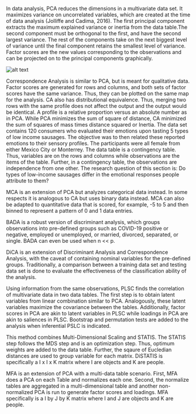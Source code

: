 In data analysis, PCA reduces the dimensions in a multivariate data set. It maximizes variance on uncorrelated variables, which are created at the time of data analysis (Jolliffe and Cadima, 2016). The first principal component extracts the maximum explained variance or inertia from the data table.The second component must be orthogonal to the first, and have the second largest variance. The rest of the components take on the next biggest level of variance until the final component retains the smallest level of variance. Factor scores are the new values corresponding to the observations and can be projected on to the principal components graphically.

![alt text](https://github.com/[samslomowitz2021]/[Cookbook_RM3]/blob/[main]/PCA1.png?raw=false)

Correspondence Analysis is similar to PCA, but is meant for qualitative data. Factor scores are generated for rows and columns, and both sets of factor scores have the same variance. Thus, they can be plotted on the same map for the analysis. CA also has distributional equivalence. Thus, merging two rows with the same profile does not affect the output and the output would be identical. A profile is a relative proportion versus an absolute number as in PCA. While PCA minimizes the sum of square of distance, CA minimized the sum of squares of mass times distance squared or Inertia.
The data set contains 120 consumers who evaluated their emotions upon tasting 5 types of low income sausages. The objective was to then related these reported emotions to their sensory profiles. The participants were all female from either Mexico City or Monterrey.
The data table is a contingency table. Thus, variables are on the rows and columns while observations are the items of the table. Further, in a contingency table, the observations are independence from one other.
The research question of this section is: Do types of low-income sausages differ in the emotional responses people attribute to them?

MCA is an extension of PCA but analyzes categorical data instead. In some respects it is analogous to CA but uses binary data instead. MCA can also be adapted to quantitative data that is scored, for example, -5 to 5 and then binned to represent a pattern of 0 and 1 data entries.

BADA is a robust version of discriminant analysis, which groups observations into pre-defined groups such as COVID-19 positive or negative, employed or unemployed, or married, divorced, separated, or single. BADA can even be used when n << p. 

DiCA is an extension of Discriminant Analysis and Correspondence Analysis, with the caveat of containing nominal variables for the pre-defined groups. Traditionally, a comparison between a training data set and testing data set is done to evaluate the effectiveness of the classification ability of the analysis.

Using information from the same observations, PLSC finds the correlation of multivariate data in two data tables. The first step is to obtain latent variables from linear combination similar to PCA. Analogously, these latent variables maximize the covariance between the tables. Additionally, factor scores in PCA are akin to latent variables in PLSC while loadings in PCA are akin to saliences in PLSC. Bootstrap and permutation tests are added to the analysis when inferential PSLC is indicated.

This method combines Multi-Dimensional Scaling and STATIS. The STATIS step follows the MDS step and is an optimization step. Thus, optimum weights are added to the data table. Further, the sqaure of Eucledian distances are used to group variable for each matrix. DiSTATIS is specifically a I x I x K matrix where I are objects and K are people.


MFA is an extension of PCA with a multi-data table scenario. First, MFA does a PCA on each Table and normalizes each one. Second, the normalize tables are aggregated in a multi-dimensional table and another non-normalized PCA is run to generate factor scores and loadings. MFA specifically is a I by J by K matrix where I and J are objects and K are people.

